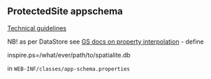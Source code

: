 ## ProtectedSite appschema

[Technical guidelines](http://inspire.ec.europa.eu/Themes/117/2892)

NB! as per DataStore see [GS docs on property interpolation](http://docs.geoserver.org/latest/en/user/data/app-schema/property-interpolation.html#example-property-file) - define

inspire.ps=/what/ever/path/to/spatialite.db

in `WEB-INF/classes/app-schema.properties`
